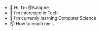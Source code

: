 - 👋 Hi, I’m @Kalophe
- 👀 I’m interested in Tech
- 🌱 I’m currently learning Computer Science
- 📫 How to reach me ...

<!---
Kalophe/Kalophe is a ✨ special ✨ repository because its `README.md` (this file) appears on your GitHub profile.
You can click the Preview link to take a look at your changes.
--->

